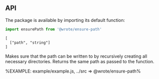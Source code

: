
## API

The package is available by importing its default function:

```js
import ensurePath from '@wrote/ensure-path'
```

```### async ensurePath => string
[
  ["path", "string"]
]
```

Makes sure that the path can be written to by recursively creating all necessary directories. Returns the same path as passed to the function.

%EXAMPLE: example/example.js, ../src => @wrote/ensure-path%
